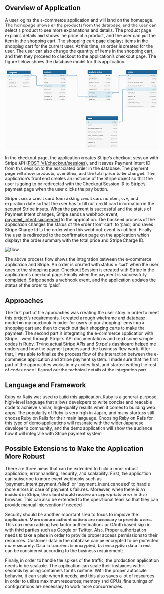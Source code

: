 ## Overview of Application
A user logins the e-commerce application and will land on the homepage. The homepage shows all the products from the database, and the user can select a product to see more explanations and details. The product page explains details and shows the price of a product, and the user can put the item in the shopping cart. The shopping cart page displays items in the shopping cart for the current user. At this time, an order is created for the user. The user can also change the quantity of items in the shopping cart, and then they proceed to checkout to the application’s checkout page. The figure below shows the database model for this application.

![models](./img/model_new.png?raw=true "Database Model")

In the checkout page, the application creates Stripe’s checkout session with Stripe API ([POST  /v1/checkout/sessions](https://stripe.com/docs/api/checkout/sessions#create_checkout_session)), and it saves Payment Intent ID from this session to the associated order in the database. The payment page will show products,  quantities, and the total price to be charged. The application’s front end creates an instance of the Stripe object so that the user is going to be redirected with the Checkout Session ID to Stripe’s payment page when the user clicks the pay button.

Stripe uses a credit card form asking credit card number, cvv, and expiration date so that the user has to fill out credit card information in the secured Stripe inputs. When the payment is successful and the status of Payment Intent changes, Stripe sends a webhook event; [payment_intent.succeeded](https://stripe.com/docs/api/events/types#event_types-payment_intent.succeeded) to the application. The backend process of the application changes the status of the order from ‘cart’ to ‘paid’, and saves Stripe Charge Id to the order when this webhook event is notified. Finally the user is redirected to the confirmation page on the application which displays the order summary with the total price and Stripe Charge ID.

![flow](./img/latestgit_flow.png?raw=true "Process Flow")

The above process flow shows the integration between the e-commerce application and Stripe. An order is created with status = ‘cart’ when the user goes to the shopping page. Checkout Session is created with Stripe in the application's checkout page. Finally when the payment is successfully completed, Stripe sends a webhook event, and the application updates the status of the order to ‘paid’.

## Approaches

The first part of the approaches was creating the user story in order to meet this project’s requirements. I created a rough wireframe and database model on my notebook in order for users to put shopping items into a shopping cart and then to check out their shopping carts to make the payment. The second part is integrating the e-commerce application with Stripe. I went through Stripe’s API documentations and read some sample codes in Ruby. Trying actual Stripe APIs and Stripe's dashboard helped me understand how the payment process and the business flow work. After that, I was able to finalize the process flow of the interaction between the e-commerce application and Stripe payment system. I made sure that the first part of the approaches works in my codes first, and started writing the rest of codes once I figured out the technical details of the integration part.

## Language and Framework

Ruby on Rails was used to build this application. Ruby is a general-purpose, high-level language that allows developers to write concise and readable code to achieve similar, high-quality results when it comes to building web apps. The popularity of Ruby is very high in Japan, and many startups still choose Ruby on Rails for their main language. Choosing Ruby on Rails for this type of demo applications will resonate with the wider Japanese developer’s community, and the demo application will show the audience how it will integrate with Stripe payment system. 

## Possible Extensions to Make the Application More Robust

There are three areas that can be extended to build a more robust application; error handling, security, and scalability. First, the application can subscribe to more event webhooks such as 'payment_intent.payment_failed' or 'payment_intent.canceled' to handle more errors in case of payment's failures. Moreover, when there is an incident in Stripe, the client should receive an appropriate error in their browser. This can also be extended to the operational team so that they can provide manual intervention if needed.

Security should be another important area to focus to improve the application. More secure authentications are necessary to provide users. This can mean adding two factor authentications or OAuth based sign in with third parties such as Google or Twitter. Also, Proper authorization needs to take a place in order to provide proper access permissions to their resources. Customer data in the database can be encrypted to be protected more securely. Data in transient is encrypted, but encryption data in rest can be considered according to the business requirements.

Finally, in order to handle the spikes of the traffic, the production application needs to be scalable. The application can scale their instances within seconds by using containers for its runtime. With the proper autoscale behavior, it can scale when it needs, and this also saves a lot of resources. In order to utilize maximum resources; memory and CPUs, fine tunings of configurations are necessary to work more concurrencies.


